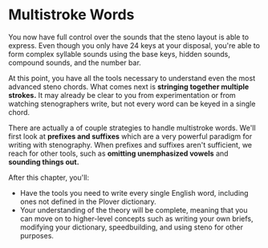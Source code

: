 # Multistroke Words

You now have full control over the sounds that the steno layout is able to express. Even though you only have 24 keys at your disposal, you're able to form complex syllable sounds using the base keys, hidden sounds, compound sounds, and the number bar.

At this point, you have all the tools necessary to understand even the most advanced steno chords. What comes next is **stringing together multiple strokes.** It may already be clear to you from experimentation or from watching stenographers write, but not every word can be keyed in a single chord.

There are actually a of couple strategies to handle multistroke words. We'll first look at **prefixes and suffixes** which are a very powerful paradigm for writing with stenography. When prefixes and suffixes aren't sufficient, we reach for other tools, such as **omitting unemphasized vowels** and **sounding things out.**

After this chapter, you'll:

- Have the tools you need to write every single English word, including ones not defined in the Plover dictionary.
- Your understanding of the theory will be complete, meaning that you can move on to higher-level concepts such as writing your own briefs, modifying your dictionary, speedbuilding, and using steno for other purposes.
